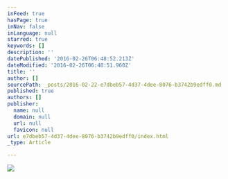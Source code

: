```yaml
---
inFeed: true
hasPage: true
inNav: false
inLanguage: null
starred: true
keywords: []
description: ''
datePublished: '2016-02-26T06:48:52.213Z'
dateModified: '2016-02-26T06:48:51.960Z'
title: ''
author: []
sourcePath: _posts/2016-02-22-e7dbeb57-4d37-4dee-8076-b3742b9edff0.md
published: true
authors: []
publisher:
  name: null
  domain: null
  url: null
  favicon: null
url: e7dbeb57-4d37-4dee-8076-b3742b9edff0/index.html
_type: Article

---
```

![](https://the-grid-user-content.s3-us-west-2.amazonaws.com/7aee7e09-798b-48a9-85e0-19e1777f135b.png)